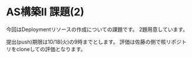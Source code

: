 # AS構築Ⅱ 課題(2)

今回はDeploymentリソースの作成についての課題です。
2題用意しています。

提出(push)期限は10/18(火)の9時までとします。
評価は佐藤の側で核リポジトリをcloneしての評価となります。


